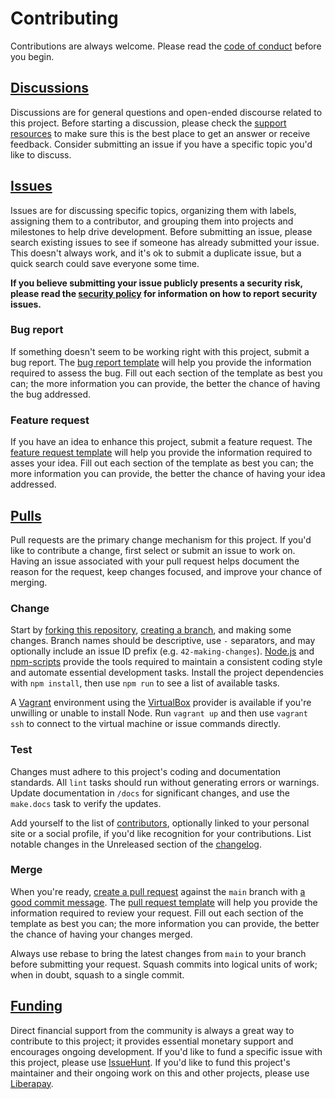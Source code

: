# Contributing

Contributions are always welcome. Please read the [code of conduct][] before you
begin.

## [Discussions][]

Discussions are for general questions and open-ended discourse related to this
project. Before starting a discussion, please check the [support resources][] to
make sure this is the best place to get an answer or receive feedback. Consider
submitting an issue if you have a specific topic you'd like to discuss.

## [Issues][]

Issues are for discussing specific topics, organizing them with labels,
assigning them to a contributor, and grouping them into projects and milestones
to help drive development. Before submitting an issue, please search existing
issues to see if someone has already submitted your issue. This doesn't always
work, and it's ok to submit a duplicate issue, but a quick search could save
everyone some time.

**If you believe submitting your issue publicly presents a security risk,
please read the [security policy][] for information on how to report security
issues.**

### Bug report

If something doesn't seem to be working right with this project, submit a bug
report. The [bug report template][] will help you provide the information
required to assess the bug. Fill out each section of the template as best you
can; the more information you can provide, the better the chance of having the
bug addressed.

### Feature request

If you have an idea to enhance this project, submit a feature request. The
[feature request template][] will help you provide the information required to
asses your idea. Fill out each section of the template as best you can; the
more information you can provide, the better the chance of having your idea
addressed.

## [Pulls][]

Pull requests are the primary change mechanism for this project. If you'd like
to contribute a change, first select or submit an issue to work on. Having an
issue associated with your pull request helps document the reason for the
request, keep changes focused, and improve your chance of merging.

### Change

Start by [forking this repository][], [creating a branch][], and making some
changes. Branch names should be descriptive, use `-` separators, and may
optionally include an issue ID prefix (e.g. `42-making-changes`). [Node.js][]
and [npm-scripts][] provide the tools required to maintain a consistent coding
style and automate essential development tasks. Install the project dependencies
with `npm install`, then use `npm run` to see a list of available tasks.

A [Vagrant][] environment using the [VirtualBox][] provider is available if
you're unwilling or unable to install Node. Run `vagrant up` and then use
`vagrant ssh` to connect to the virtual machine or issue commands directly.

### Test

Changes must adhere to this project's coding and documentation standards. All
`lint` tasks should run without generating errors or warnings. Update
documentation in `/docs` for significant changes, and use the `make.docs` task
to verify the updates.

Add yourself to the list of [contributors][], optionally linked to your
personal site or a social profile, if you'd like recognition for your
contributions. List notable changes in the Unreleased section of the
[changelog][].

### Merge

When you're ready, [create a pull request][] against the `main` branch with [a
good commit message][]. The [pull request template][] will help you provide the
information required to review your request. Fill out each section of the
template as best you can; the more information you can provide, the better the
chance of having your changes merged.

Always use rebase to bring the latest changes from `main` to your branch before
submitting your request. Squash commits into logical units of work; when in
doubt, squash to a single commit.

## [Funding][]

Direct financial support from the community is always a great way to contribute
to this project; it provides essential monetary support and encourages ongoing
development. If you'd like to fund a specific issue with this project, please
use [IssueHunt][]. If you'd like to fund this project's maintainer and their
ongoing work on this and other projects, please use [Liberapay][].

[a good commit message]: https://chris.beams.io/posts/git-commit
[bug report template]: .github/ISSUE_TEMPLATE/bug-report.md
[changelog]: CHANGELOG.md
[code of conduct]: CODE_OF_CONDUCT.md
[contributors]: AUTHORS.md
[create a pull request]: https://help.github.com/en/github/collaborating-with-issues-and-pull-requests/about-pull-requests
[creating a branch]: https://help.github.com/en/github/collaborating-with-issues-and-pull-requests/creating-and-deleting-branches-within-your-repository
[discussions]: https://github.com/mgsisk/providence/discussions
[feature request template]: .github/ISSUE_TEMPLATE/feature-request.md
[forking this repository]: https://help.github.com/en/github/getting-started-with-github/fork-a-repo
[funding]: .github/FUNDING.yml?sponsor=1
[issuehunt]: https://issuehunt.io/r/mgsisk
[issues]: https://github.com/mgsisk/providence/issues
[liberapay]: https://liberapay.com/mgsisk
[node.js]: https://nodejs.org
[npm-scripts]: https://docs.npmjs.com/misc/scripts
[pull request template]: .github/PULL_REQUEST_TEMPLATE.md
[pulls]: https://github.com/mgsisk/providence/pulls
[security policy]: SECURITY.md
[support resources]: SUPPORT.md
[vagrant]: https://www.vagrantup.com
[virtualbox]: https://www.virtualbox.org
